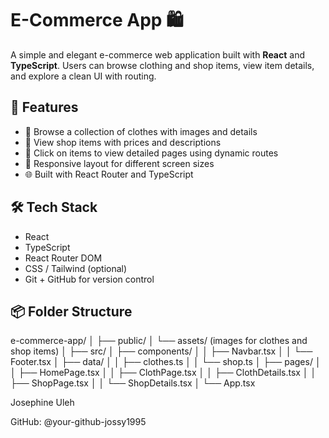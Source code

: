 # E-Commerce App 🛍️

A simple and elegant e-commerce web application built with **React** and **TypeScript**. Users can browse clothing and shop items, view item details, and explore a clean UI with routing.

## 🚀 Features

- 🧥 Browse a collection of clothes with images and details
- 🛒 View shop items with prices and descriptions
- 🔗 Click on items to view detailed pages using dynamic routes
- 📱 Responsive layout for different screen sizes
- 🌐 Built with React Router and TypeScript

## 🛠️ Tech Stack

- React
- TypeScript
- React Router DOM
- CSS / Tailwind (optional)
- Git + GitHub for version control

## 📦 Folder Structure

e-commerce-app/
│
├── public/
│ └── assets/ (images for clothes and shop items)
│
├── src/
│ ├── components/
│ │ ├── Navbar.tsx
│ │ └── Footer.tsx
│ ├── data/
│ │ ├── clothes.ts
│ │ └── shop.ts
│ ├── pages/
│ │ ├── HomePage.tsx
│ │ ├── ClothPage.tsx
│ │ ├── ClothDetails.tsx
│ │ ├── ShopPage.tsx
│ │ └── ShopDetails.tsx
│ └── App.tsx

Josephine Uleh

GitHub: @your-github-jossy1995

